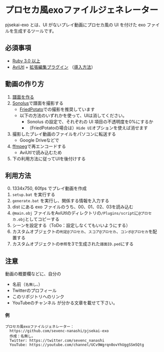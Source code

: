# プロセカ風exoファイルジェネレーター
pjsekai-exo とは、UI がないプレイ動画にプロセカ風の UI を付けた exo ファイルを生成するツールです。

## 必須事項
- [Ruby 3.0 以上](https://www.ruby-lang.org/ja/documentation/installation/)
- [AviUtl](http://spring-fragrance.mints.ne.jp/aviutl/) + [拡張編集プラグイン](http://spring-fragrance.mints.ne.jp/aviutl/) （[導入方法](https://aviutl.info/dl-innsuto-ru/)）

## 動画の作り方

1. [譜面を作る](https://wiki.purplepalette.net/create-charts)
2. [Sonolus](https://sonolus.com/)で譜面を撮影する
   - [FriedPotato](https://fp.sevenc7c.com)での撮影を推奨しています
   - 以下の方法のいずれかを使って、UIは消してください。
     * Sonolus の設定で、それぞれの UI 項目の不透明度を0%にするか
     * （FriedPotatoの場合は）`Hide UI`オプションを使えば消せます
3. 撮影したプレイ動画のファイルをパソコンに転送する
   - Google Driveなどで
4. [ffmpeg](https://www.ffmpeg.org/)で再エンコードする
   - AviUtlで読み込むため
5. 下の利用方法に従ってUIを後付けする

## 利用方法

0. 1334x750, 60fps でプレイ動画を作成
1. `setup.bat` を実行する
2. `generate.bat` を実行し、関係する情報を入力する
3. dist にある exo ファイルのうち、00、01、02、03を読み込む
4.  `@main.obj` ファイルをAviUtlのディレクトリの`/Plugins/script`に`@プロセカ.obj`としてコピーする
5.  シーンを設定する（ToDo：設定しなくてもいいようにする）
6.  カスタムオブジェクトの`判定@プロセカ`、`スコア@プロセカ`、`コンボ@プロセカ`を配置する 
7.  カスタムオブジェクトの`参照`を3で生成された`譜面ID.ped`にする

## 注意
動画の概要欄などに、自分の
- 名前（`名無し｡`）
- Twitterのプロフィール
- このリポジトリへのリンク
- YouTubeのチャンネル
が分かる文章を載せて下さい。
#### 例
```
プロセカ風exoファイルジェネレーター：
  https://github.com/sevenc-nanashi/pjsekai-exo
  作成：名無し｡  
  Twitter: https://twitter.com/sevenc_nanashi
  YouTube: https://youtube.com/channel/UCv9Wgrqn0ovYhUggSSm5Qtg
```
